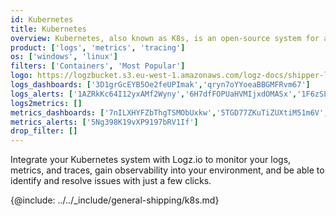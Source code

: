 ```yaml
---
id: Kubernetes
title: Kubernetes
overview: Kubernetes, also known as K8s, is an open-source system for automating deployments, scaling, and managing containerized applications. Integrate your Kubernetes system with Logz.io to monitor your logs, metrics, and traces, gain observability into your environment, and be able to identify and resolve issues with just a few clicks. 
product: ['logs', 'metrics', 'tracing']
os: ['windows', 'linux']
filters: ['Containers', 'Most Popular']
logo: https://logzbucket.s3.eu-west-1.amazonaws.com/logz-docs/shipper-logos/kubernetes.svg
logs_dashboards: ['3D1grGcEYB5Oe2feUPImak','qryn7oYYoeaBBGMFRvm67']
logs_alerts: ['1AZRkKc64I12yxAMf2Wyny','6H7dfFOPUaHVMIjxdOMASx','1F6zSL5me5XJt9Lrjw3vxU','2dQHLx0WxmKmLk1kc67Ags','3dyFejyivMaZFdudbwKGRG']
logs2metrics: []
metrics_dashboards: ['7nILXHYFZbThgTSMObUxkw','5TGD77ZKuTiZUXtiM51m6V','6pY6DKD0oQJL4sO7bW728','5kkUAuEwA0Ygvlgm9iXTHY','53g5kSILqoj1T10U1jnvKV','5e1xRaDdQnOvs5LCuwKCh5','7Cy6DUN78jlKUtMCsbt6GC','29HGYsE3kgFEdgJbalTqeY','1Hij49FKdnAKVJTjOmpDbH']
metrics_alerts: ['5Ng398K19vXP9197bRV1If']
drop_filter: []
---
```


Integrate your Kubernetes system with Logz.io to monitor your logs, metrics, and traces, gain observability into your environment, and be able to identify and resolve issues with just a few clicks. 

{@include: ../../_include/general-shipping/k8s.md}
